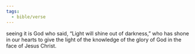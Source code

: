 ```yaml
---
tags:
  - bible/verse
---
```

seeing it is God who said, “Light will shine out of darkness,” who has shone in our hearts to give the light of the knowledge of the glory of God in the face of Jesus Christ.